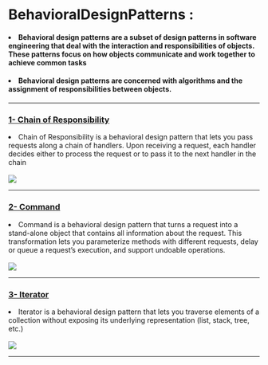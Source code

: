 # BehavioralDesignPatterns :
<h4><li>Behavioral design patterns are a subset of design patterns in software engineering that deal with the interaction and responsibilities of objects. These patterns focus on how objects communicate and work together to achieve common tasks</li></h4>
<h4><li>Behavioral design patterns are concerned with algorithms and the assignment of responsibilities between objects.</li> </h4>
<hr>

<h3><a href="Chain of Responsibility">1- Chain of Responsibility</a></h3>
<li>
 Chain of Responsibility is a behavioral design pattern that lets
 you pass requests along a chain of handlers. Upon receiving a
 request, each handler decides either to process the request or
 to pass it to the next handler in the chain
</li
  <br>
  <br>
<img src="https://miro.medium.com/v2/resize:fit:828/format:webp/1*wqHGES91TwX_KazIOB8fAg.png">
<hr>

<h3><a href="command">2- Command</a></h3>
<li>
 Command is a behavioral design pattern that turns a request
 into a stand-alone object that contains all information about
 the request. This transformation lets you parameterize
 methods with different requests, delay or queue a request’s
 execution, and support undoable operations.
</li
  <br>
  <br>
<img src="https://miro.medium.com/v2/resize:fit:776/1*RX4vi4T3l3G4d400m-qBGw.gif">
<hr>

<h3><a href="iterator">3- Iterator</a></h3>
<li>
Iterator is a behavioral design pattern that lets you traverse
 elements of a collection without exposing its underlying
 representation (list, stack, tree, etc.)
</li
  <br>
  <br>
<img src="https://scaler.com/topics/images/iterator-pattern-participants.webp">
<hr>

